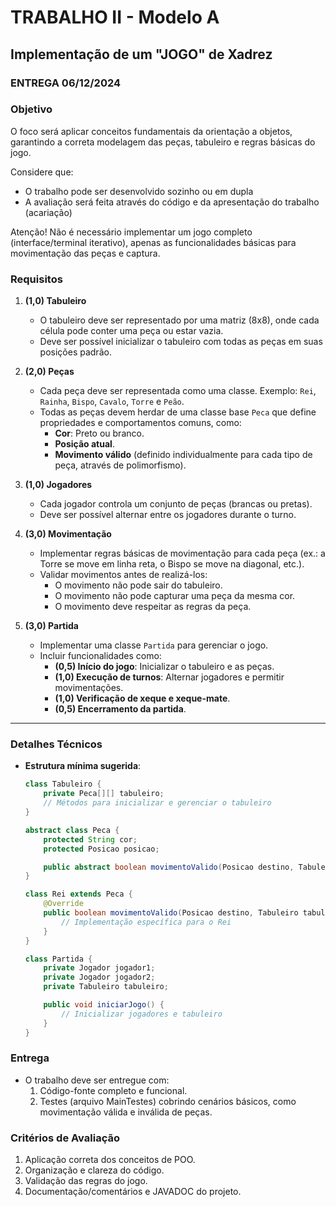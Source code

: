 # TRABALHO II - Modelo A

## **Implementação de um "JOGO" de Xadrez**

### ENTREGA 06/12/2024

### **Objetivo**
O foco será aplicar conceitos fundamentais da orientação a objetos, garantindo a correta modelagem das peças, tabuleiro e regras básicas do jogo.

Considere que:
- O trabalho pode ser desenvolvido sozinho ou em dupla
- A avaliação será feita através do código e da apresentação do trabalho (acariação)

Atenção! Não é necessário implementar um jogo completo (interface/terminal iterativo), apenas as funcionalidades básicas para movimentação das peças e captura.


### **Requisitos**
1. **(1,0) Tabuleiro**  
   - O tabuleiro deve ser representado por uma matriz (8x8), onde cada célula pode conter uma peça ou estar vazia.
   - Deve ser possível inicializar o tabuleiro com todas as peças em suas posições padrão.

2. **(2,0) Peças**  
   - Cada peça deve ser representada como uma classe. Exemplo: `Rei`, `Rainha`, `Bispo`, `Cavalo`, `Torre` e `Peão`.
   - Todas as peças devem herdar de uma classe base `Peca` que define propriedades e comportamentos comuns, como:
     - **Cor**: Preto ou branco.
     - **Posição atual**.
     - **Movimento válido** (definido individualmente para cada tipo de peça, através de polimorfismo).

3. **(1,0) Jogadores**  
   - Cada jogador controla um conjunto de peças (brancas ou pretas).
   - Deve ser possível alternar entre os jogadores durante o turno.

4. **(3,0) Movimentação**  
   - Implementar regras básicas de movimentação para cada peça (ex.: a Torre se move em linha reta, o Bispo se move na diagonal, etc.).
   - Validar movimentos antes de realizá-los:
     - O movimento não pode sair do tabuleiro.
     - O movimento não pode capturar uma peça da mesma cor.
     - O movimento deve respeitar as regras da peça.

5. **(3,0) Partida**  
   - Implementar uma classe `Partida` para gerenciar o jogo.
   - Incluir funcionalidades como:
     - **(0,5) Início do jogo**: Inicializar o tabuleiro e as peças.
     - **(1,0) Execução de turnos**: Alternar jogadores e permitir movimentações.
     - **(1,0) Verificação de xeque e xeque-mate**. 
     - **(0,5) Encerramento da partida**.

---

### **Detalhes Técnicos**
- **Estrutura mínima sugerida**:
  ```java
  class Tabuleiro {
      private Peca[][] tabuleiro;
      // Métodos para inicializar e gerenciar o tabuleiro
  }

  abstract class Peca {
      protected String cor;
      protected Posicao posicao;

      public abstract boolean movimentoValido(Posicao destino, Tabuleiro tabuleiro);
  }

  class Rei extends Peca {
      @Override
      public boolean movimentoValido(Posicao destino, Tabuleiro tabuleiro) {
          // Implementação específica para o Rei
      }
  }

  class Partida {
      private Jogador jogador1;
      private Jogador jogador2;
      private Tabuleiro tabuleiro;

      public void iniciarJogo() {
          // Inicializar jogadores e tabuleiro
      }
  }
  ```

### **Entrega**
- O trabalho deve ser entregue com:
  1. Código-fonte completo e funcional.
  2. Testes (arquivo MainTestes) cobrindo cenários básicos, como movimentação válida e inválida de peças. 


### **Critérios de Avaliação**
1. Aplicação correta dos conceitos de POO.
2. Organização e clareza do código.
3. Validação das regras do jogo.
5. Documentação/comentários e JAVADOC do projeto.

